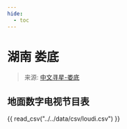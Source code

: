 ```yaml
---
hide:
  - toc
---
```


# 湖南 娄底

> 来源: [中文寻星-娄底](http://dtmb.saoing.com/loudi.htm)

## 地面数字电视节目表

{{ read_csv("../../data/csv/loudi.csv") }}
